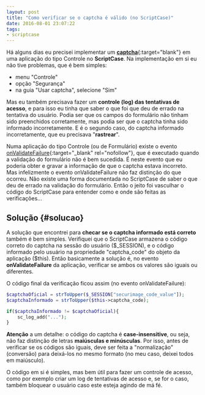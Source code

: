 ```yaml
---
layout: post
title: "Como verificar se o captcha é válido (no ScriptCase)"
date: 2016-08-01 23:07:22
tags:
- scriptcase
---
```


Há alguns dias eu precisei implementar um [**captcha**](http://www.scriptcase.com.br/blog/captcha-em-formularios/){:target="blank"} em uma aplicação do tipo Controle no **ScriptCase**. Na implementação em si eu não tive problemas, que é bem simples: 

* menu "Controle"
* opção "Segurança"
* na guia "Usar captcha", selecione "Sim"

Mas eu também precisava fazer um **controle (log) das tentativas de acesso**, e para isso eu tinha que saber o que foi que deu de errado na tentativa do usuário. Podia ser que os campos do formulário não tinham sido preenchidos corretamente, mas podia ser que o captcha tinha sido informado incorretamente. E é o segundo caso, do captcha informado incorretamente, que eu precisava "**rastrear**".

Numa aplicação do tipo Controle (ou de Formulário) existe o evento [onValidateFailure](http://www.scriptcase.com.br/docs/pt_br/v81/manual_mp.htm#aplicacoes-de-formularios/formularios/eventos/eventos){:target="_blank" rel="nofollow"}, que é executado quando a validação do formulário não é bem sucedida. É neste evento que eu poderia obter e gravar a informação de que o captcha estava incorreto. Mas infelizmente o evento onValidateFailure não faz distinção do que ocorreu. Não existe uma forma documentada no ScriptCase de saber o que deu de errado na validação do formulário. Então o jeito foi vasculhar o código do ScriptCase para entender como e onde são feitas as verificações...

## Solução {#solucao}

A solução que encontrei para **checar se o captcha informado está correto** também é bem simples. Verifiquei que o ScriptCase armazena o código correto do captcha na sessão do usuário ($_SESSION), e o código informado pelo usuário na propriedade "captcha_code" do objeto da aplicação ($this). Então basicamente a solução é, no evento **onValidateFailure** da aplicação, verificar se ambos os valores são iguais ou diferentes.

O código final da verificação ficou assim (no evento onValidateFailure):

```php
$captchaOficial = strToUpper($_SESSION["securimage_code_value"]);
$captchaInformado = strToUpper($this->captcha_code);

if($captchaInformado != $captchaOficial){
	sc_log_add("...");
}
```


**Atenção** a um detalhe: o código do captcha é **case-insensitive**, ou seja, não faz distinção de letras **maiúsculas e minúsculas**. Por isso, antes de verificar se os códigos são iguais, deve ser feita a "normalização" (conversão) para deixá-los no mesmo formato (no meu caso, deixei todos em maiúsculo).

O código em si é simples, mas bem útil para fazer um controle de acesso, como por exemplo criar um log de tentativas de acesso e, se for o caso, também bloquear o usuário caso este esteja agindo de má fé.
